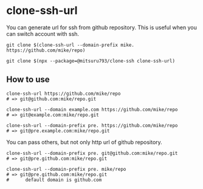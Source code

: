 # clone-ssh-url

You can generate url for ssh from github repository. This is useful when you can switch account with ssh.

```
git clone $(clone-ssh-url --domain-prefix mike. https://github.com/mike/repo)

git clone $(npx --package=@mitsuru793/clone-ssh clone-ssh-url)
```

## How to use

```shell
clone-ssh-url https://github.com/mike/repo
# => git@github.com:mike/repo.git

clone-ssh-url --domain example.com https://github.com/mike/repo
# => git@example.com:mike/repo.git

clone-ssh-url --domain-prefix pre. https://github.com/mike/repo
# => git@pre.example.com:mike/repo.git
```

You can pass others, but not only http url of github repository.

```shell
clone-ssh-url --domain-prefix pre. git@github.com:mike/repo.git
# => git@pre.github.com:mike/repo.git

clone-ssh-url --domain-prefix pre. mike/repo
# => git@pre.github.com:mike/repo.git
#      default domain is github.com
```